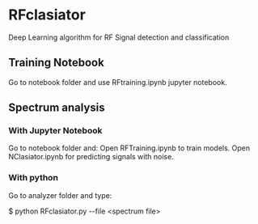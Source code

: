 # RFclasiator
Deep Learning algorithm for RF Signal detection and classification

## Training Notebook

Go to notebook folder and use RFtraining.ipynb jupyter notebook.

## Spectrum analysis

### With Jupyter Notebook

Go to notebook folder and: 
Open RFTraining.ipynb to train models.
Open NClasiator.ipynb for predicting signals with noise.

### With python

Go to analyzer folder and type:

$ python RFclasiator.py --file \<spectrum file\>

